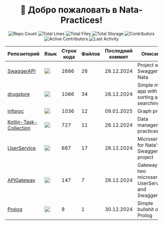 <h1 align="center">👋 Добро пожаловать в <strong>Nata-Practices</strong>!</h1>

<p align="center">
  <img src="https://img.shields.io/badge/Репозиториев-7-blue" alt="Repo Count" />
  <img src="https://img.shields.io/badge/Строк_кода-6377-brightgreen" alt="Total Lines" />
  <img src="https://img.shields.io/badge/Файлов-108-yellow" alt="Total Files" />
  <img src="https://img.shields.io/badge/Объем_хранилища-1.41MB-purple" alt="Total Storage" />
  <img src="https://img.shields.io/badge/Контрибьюторы-2-orange" alt="Contributors" />
  <img src="https://img.shields.io/badge/Активных_участников-1-red" alt="Active Contributors" />
  <img src="https://img.shields.io/badge/Последняя_активность-09.01.2025-brightgreen" alt="Last Activity" />
</p>

| Репозиторий | Язык | Строк кода | Файлов | Последний коммит | Описание |
|-------------|---------------|------------|--------|------------------|----------|
| [SwaggerAPI](https://github.com/Nata-Practices/SwaggerAPI) | <img src="https://img.shields.io/badge/C%23-0?color=9b4993" height="20" alt="C#"> | 2686 | 26 | 28.12.2024 | Project with Swagger for Nata |
| [drugstore](https://github.com/Nata-Practices/drugstore) | <img src="https://cdn.simpleicons.org/kotlin?viewbox=auto" height="20" alt="Kotlin"> | 1086 | 34 | 28.12.2024 | Simple mobile app with sorting and searching |
| [infproc](https://github.com/Nata-Practices/infproc) | <img src="https://cdn.simpleicons.org/python?viewbox=auto" height="20" alt="Python"> | 1036 | 12 | 09.01.2025 | Graph project |
| [Kotlin-Task-Collection](https://github.com/Nata-Practices/Kotlin-Task-Collection) | <img src="https://cdn.simpleicons.org/openjdk?viewbox=auto" height="20" alt="Java"> | 727 | 11 | 28.12.2024 | Data management practices |
| [UserService](https://github.com/Nata-Practices/UserService) | <img src="https://img.shields.io/badge/C%23-0?color=9b4993" height="20" alt="C#"> | 687 | 17 | 28.12.2024 | Microservice for Nata's SwaggerAPI project |
| [APIGateway](https://github.com/Nata-Practices/APIGateway) | <img src="https://img.shields.io/badge/C%23-0?color=9b4993" height="20" alt="C#"> | 147 | 7 | 28.12.2024 | Gateway for two microservices UserService and SwaggerAPI |
| [Prolog](https://github.com/Nata-Practices/Prolog) | <img src="https://starbeamrainbowlabs.com/images/logos/swi-prolog.svg" height="20" alt="Prolog"> | 8 | 1 | 30.12.2024 | Simple bullshit on Prolog |
